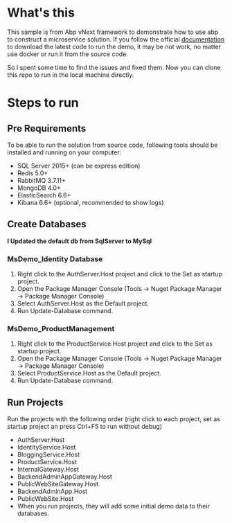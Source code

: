 # What's this

This sample is from Abp vNext framework to demonstrate how to use abp to construct a microservice solution.
If you follow the official [documentation](https://abp.io/documents/abp/latest/Samples/Microservice-Demo) to download the latest code to run the demo, it may be not work, no matter use docker or run it from the source code.

So I spent some time to find the issues and fixed them. Now you can clone this repo to run in the local machine directly.

# Steps to run
## Pre Requirements
To be able to run the solution from source code, following tools should be installed and running on your computer:

* SQL Server 2015+ (can be express edition)
* Redis 5.0+
* RabbitMQ 3.7.11+
* MongoDB 4.0+
* ElasticSearch 6.6+
* Kibana 6.6+ (optional, recommended to show logs)

## Create Databases
**I Updated the default db from SqlServer to MySql**
### MsDemo_Identity Database
1. Right click to the AuthServer.Host project and click to the Set as startup project.
2. Open the Package Manager Console (Tools -> Nuget Package Manager -> Package Manager Console)
3. Select AuthServer.Host as the Default project.
4. Run Update-Database command.

### MsDemo_ProductManagement
1. Right click to the ProductService.Host project and click to the Set as startup project.
2. Open the Package Manager Console (Tools -> Nuget Package Manager -> Package Manager Console)
3. Select ProductService.Host as the Default project.
4. Run Update-Database command.

## Run Projects

Run the projects with the following order (right click to each project, set as startup project an press Ctrl+F5 to run without debug)

* AuthServer.Host
* IdentityService.Host
* BloggingService.Host
* ProductService.Host
* InternalGateway.Host
* BackendAdminAppGateway.Host
* PublicWebSiteGateway.Host
* BackendAdminApp.Host
* PublicWebSite.Host
* When you run projects, they will add some initial demo data to their databases.